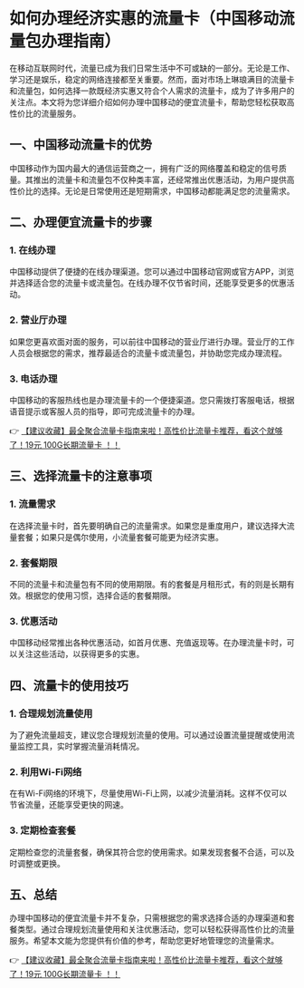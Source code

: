 # 如何办理经济实惠的流量卡（中国移动流量包办理指南）

在移动互联网时代，流量已成为我们日常生活中不可或缺的一部分。无论是工作、学习还是娱乐，稳定的网络连接都至关重要。然而，面对市场上琳琅满目的流量卡和流量包，如何选择一款既经济实惠又符合个人需求的流量卡，成为了许多用户的关注点。本文将为您详细介绍如何办理中国移动的便宜流量卡，帮助您轻松获取高性价比的流量服务。

## 一、中国移动流量卡的优势

中国移动作为国内最大的通信运营商之一，拥有广泛的网络覆盖和稳定的信号质量。其推出的流量卡和流量包不仅种类丰富，还经常推出优惠活动，为用户提供高性价比的选择。无论是日常使用还是短期需求，中国移动都能满足您的流量需求。

## 二、办理便宜流量卡的步骤

### 1. 在线办理
中国移动提供了便捷的在线办理渠道。您可以通过中国移动官网或官方APP，浏览并选择适合您的流量卡或流量包。在线办理不仅节省时间，还能享受更多的优惠活动。

### 2. 营业厅办理
如果您更喜欢面对面的服务，可以前往中国移动的营业厅进行办理。营业厅的工作人员会根据您的需求，推荐最适合的流量卡或流量包，并协助您完成办理流程。

### 3. 电话办理
中国移动的客服热线也是办理流量卡的一个便捷渠道。您只需拨打客服电话，根据语音提示或客服人员的指导，即可完成流量卡的办理。

👉 [【建议收藏】最全聚合流量卡指南来啦！高性价比流量卡推荐，看这个就够了！19元 100G长期流量卡 ！！](https://bit.ly/Liuliangka)

## 三、选择流量卡的注意事项

### 1. 流量需求
在选择流量卡时，首先要明确自己的流量需求。如果您是重度用户，建议选择大流量套餐；如果只是偶尔使用，小流量套餐可能更为经济实惠。

### 2. 套餐期限
不同的流量卡和流量包有不同的使用期限。有的套餐是月租形式，有的则是长期有效。根据您的使用习惯，选择合适的套餐期限。

### 3. 优惠活动
中国移动经常推出各种优惠活动，如首月优惠、充值返现等。在办理流量卡时，可以关注这些活动，以获得更多的实惠。

## 四、流量卡的使用技巧

### 1. 合理规划流量使用
为了避免流量超支，建议您合理规划流量的使用。可以通过设置流量提醒或使用流量监控工具，实时掌握流量消耗情况。

### 2. 利用Wi-Fi网络
在有Wi-Fi网络的环境下，尽量使用Wi-Fi上网，以减少流量消耗。这样不仅可以节省流量，还能享受更快的网速。

### 3. 定期检查套餐
定期检查您的流量套餐，确保其符合您的使用需求。如果发现套餐不合适，可以及时调整或更换。

## 五、总结

办理中国移动的便宜流量卡并不复杂，只需根据您的需求选择合适的办理渠道和套餐类型。通过合理规划流量使用和关注优惠活动，您可以轻松获得高性价比的流量服务。希望本文能为您提供有价值的参考，帮助您更好地管理您的流量需求。

👉 [【建议收藏】最全聚合流量卡指南来啦！高性价比流量卡推荐，看这个就够了！19元 100G长期流量卡 ！！](https://bit.ly/Liuliangka)